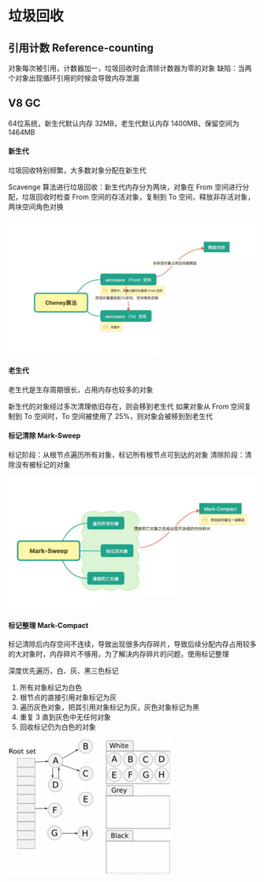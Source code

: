 # 垃圾回收

## 引用计数 Reference-counting
对象每次被引用，计数器加一，垃圾回收时会清除计数器为零的对象
缺陷：当两个对象出现循环引用的时候会导致内存泄漏

## V8 GC

64位系统，新生代默认内存 32MB，老生代默认内存 1400MB，保留空间为 1464MB

#### 新生代
垃圾回收特别频繁，大多数对象分配在新生代

Scavenge 算法进行垃圾回收：新生代内存分为两块，对象在 From 空间进行分配，垃圾回收时检查 From 空间的存活对象，复制到 To 空间，释放非存活对象，两块空间角色对换

![scavenge](scavenge.png)

#### 老生代
老生代是生存周期很长，占用内存也较多的对象

新生代的对象经过多次清理依旧存在，则会移到老生代
如果对象从 From 空间复制到 To 空间时，To 空间被使用了 25%，则对象会被移到到老生代

#### 标记清除 Mark-Sweep
标记阶段：从根节点遍历所有对象，标记所有根节点可到达的对象
清除阶段：清除没有被标记的对象

![mark_sweep](mark_sweep.png)

#### 标记整理 Mark-Compact
标记清除后内存空间不连续，导致出现很多内存碎片，导致后续分配内存占用较多的大对象时，内存碎片不够用，为了解决内存碎片的问题，使用标记整理

深度优先遍历，白、灰、黑三色标记

1. 所有对象标记为白色
2. 根节点的直接引用对象标记为灰
3. 遍历灰色对象，把其引用对象标记为灰，灰色对象标记为黑
4. 重复 3 直到灰色中无任何对象
5. 回收标记仍为白色的对象

![mark_compact](mark_compact.png)